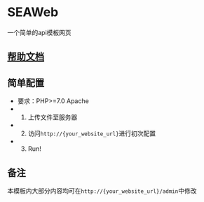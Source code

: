 # SEAWeb
一个简单的api模板网页

## <a href="https://molanp.github.io/SEAWeb_docs/" target="_blank">帮助文档</a>

## 简单配置

- 要求：PHP>=7.0 Apache
- 1. 上传文件至服务器
- 2. 访问`http://{your_website_url}`进行初次配置
- 3. Run!

## 备注

本模板内大部分内容均可在`http://{your_website_url}/admin`中修改
